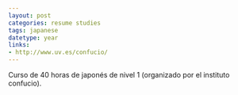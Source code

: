 ```yaml
---
layout: post
categories: resume studies
tags: japanese
datetype: year
links:
- http://www.uv.es/confucio/
---
```


Curso de 40 horas de japonés de nivel 1 (organizado por el instituto confucio).
